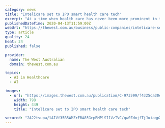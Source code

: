 ```yaml
---
category: news
title: "Intelicare set to IPO smart health care tech"
excerpt: "At a time when health care has never been more prominent in the minds of many and home care solutions are more urgently sought, Intelicare’s artificial intelligence powered, in-home monitoring system for the sick and elderly is set to come into sharp focus. As the company seeks to ride on the coat tails of an ageing baby boomer population ..."
publishedDateTime: 2020-04-13T11:59:00Z
webUrl: "https://thewest.com.au/business/public-companies/intelicare-set-to-ipo-smart-health-care-tech-c-973599"
type: article
quality: 24
heat: 24
published: false

provider:
  name: The West Australian
  domain: thewest.com.au

topics:
  - AI in Healthcare
  - AI

images:
  - url: "https://images.thewest.com.au/publication/C-973599/f4325ca30edf5e8fcb46d99792d251222f69c598-16x9-x0y21w798h449.png?imwidth=1024"
    width: 798
    height: 449
    title: "Intelicare set to IPO smart health care tech"

secured: "2A22tvupa/lAIVf35B5WMZrFBA85GrpBMPlSI1VzIVC/qw0ZdojfTjJuiaqpX0lYydzwdFkG0sqjWoCZTYwCVWOaR+JIweO2HxIVPUph4tWMRvnYyfSPXriQgwudF41jBso3EqGQ/QAaLDrMKhJcx1eFmzDrTcL3HCAMEEfqpi3pSsDs1E0bTc7BbWqbQpAkNpIhmcOKyvIORqUDfwtAuo/fLrMKNkKIeFC3R71nD832g60/Mcx39kpLjXnphRYlUhBMn2FdXjeWSV91A0pTW63kBrSvJDlBIVLBVUT12d8oG+bVazSgPYmcza3z9sc332POvH06cCXfRWQ85qADQeww1pnsVc/Y0tjv4WVNZ+dMfGk7ReVlGh7UezUi6cQdfpsH03bbDXS8P+KCuw73wL+HSva+WTws2hYOd9NpdQyVrMG/ujrg/4Qj3M8smu1HZxBaWxbvMQRk9lRRv7/1n1dpl9c8YwvggrHK2VpRpeg=;+QZ5j6ClLnJA6V4PY4XoEQ=="
---
```


